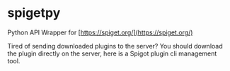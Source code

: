 # spigetpy

Python API Wrapper for [https://spiget.org/](https://spiget.org/)

Tired of sending downloaded plugins to the server? You should download the plugin directly on the server, here is a Spigot plugin cli management tool.
